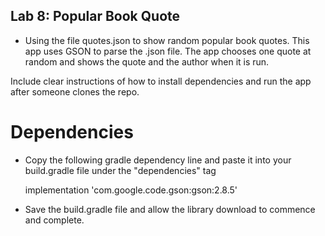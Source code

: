 ## Lab 8: Popular Book Quote
* Using the file quotes.json to show random popular book quotes. This app uses GSON to parse the .json file. The app chooses one quote at random and shows the quote and the author when it is run.

Include clear instructions of how to install dependencies and run the app after someone clones the repo.

# Dependencies
* Copy the following gradle dependency line and paste it into your build.gradle file under the "dependencies" tag

  implementation 'com.google.code.gson:gson:2.8.5'
* Save the build.gradle file and allow the library download to commence and complete.